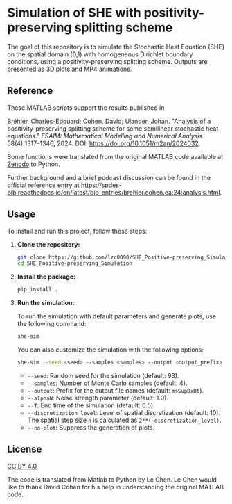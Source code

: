 # Simulation of SHE with positivity-preserving splitting scheme

The goal of this repository is to simulate the Stochastic Heat Equation (SHE) on the spatial domain (0,1) with homogeneous Dirichlet boundary conditions, using a positivity-preserving splitting scheme. Outputs are presented as 3D plots and MP4 animations.

## Reference

These MATLAB scripts support the results published in

Bréhier, Charles-Edouard; Cohen, David; Ulander, Johan.
"Analysis of a positivity-preserving splitting scheme for some semilinear
stochastic heat equations." *ESAIM: Mathematical Modelling and Numerical
Analysis* 58(4):1317–1346, 2024. DOI:
<https://doi.org/10.1051/m2an/2024032>.

Some functions were translated from the original MATLAB code available at [Zenodo](https://zenodo.org/records/10300733) to Python.

Further background and a brief podcast discussion can be found in the
official reference entry at
<https://spdes-bib.readthedocs.io/en/latest/bib_entries/brehier.cohen.ea:24:analysis.html>.

## Usage

To install and run this project, follow these steps:

1.  **Clone the repository:**

    ```bash
    git clone https://github.com/lzc0090/SHE_Positive-preserving_Simulation.git
    cd SHE_Positive-preserving_Simulation
    ```

2.  **Install the package:**

    ```bash
    pip install .
    ```

3.  **Run the simulation:**

    To run the simulation with default parameters and generate plots, use the following command:

    ```bash
    she-sim
    ```

    You can also customize the simulation with the following options:

    ```bash
    she-sim --seed <seed> --samples <samples> --output <output_prefix> --alphaN <alphaN> --T <T> --discretization_level <discretization_level> --no-plot
    ```

    -   `--seed`: Random seed for the simulation (default: 93).
    -   `--samples`: Number of Monte Carlo samples (default: 4).
    -   `--output`: Prefix for the output file names (default: `msSupDxDt`).
    -   `--alphaN`: Noise strength parameter (default: 1.0).
    -   `--T`: End time of the simulation (default: 0.5).
    -   `--discretization_level`: Level of spatial discretization (default: 10). The spatial step size `h` is calculated as `2**(-discretization_level)`.
    -   `--no-plot`: Suppress the generation of plots.

## License

[CC BY 4.0](https://creativecommons.org/licenses/by/4.0/)

The code is translated from Matlab to Python by Le Chen. Le Chen would like to thank David Cohen for his help in understanding the original MATLAB code.


